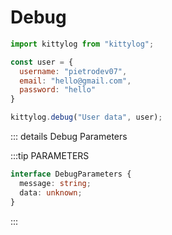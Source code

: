# Debug

```js
import kittylog from "kittylog";

const user = {
  username: "pietrodev07",
  email: "hello@gmail.com",
  password: "hello"
}

kittylog.debug("User data", user);
```

::: details Debug Parameters

:::tip PARAMETERS

```ts
interface DebugParameters {
  message: string;
  data: unknown;
}
```

:::
